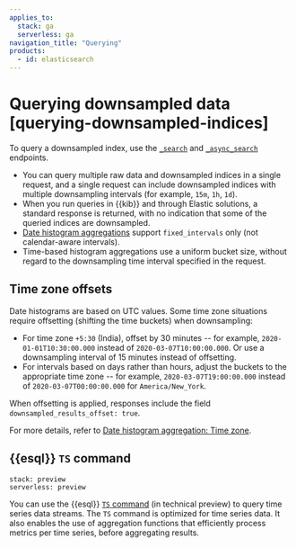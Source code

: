 ```yaml
---
applies_to:
  stack: ga
  serverless: ga
navigation_title: "Querying"
products:
  - id: elasticsearch
---
```


# Querying downsampled data [querying-downsampled-indices]

To query a downsampled index, use the [`_search`](https://www.elastic.co/docs/api/doc/elasticsearch/operation/operation-search) and [`_async_search`](https://www.elastic.co/docs/api/doc/elasticsearch/operation/operation-async-search-submit) endpoints. 

* You can query multiple raw data and downsampled indices in a single request, and a single request can include downsampled indices with multiple downsampling intervals (for example, `15m`, `1h`, `1d`).
* When you run queries in {{kib}} and through Elastic solutions, a standard response is returned, with no indication that some of the queried indices are downsampled.
* [Date histogram aggregations](elasticsearch://reference/aggregations/search-aggregations-bucket-datehistogram-aggregation.md) support `fixed_intervals` only (not calendar-aware intervals).
* Time-based histogram aggregations use a uniform bucket size, without regard to the downsampling time interval specified in the request.

## Time zone offsets

Date histograms are based on UTC values. Some time zone situations require offsetting (shifting the time buckets) when downsampling:
     
* For time zone `+5:30` (India), offset by 30 minutes -- for example, `2020-01-01T10:30:00.000` instead of `2020-03-07T10:00:00.000`. Or use a downsampling interval of 15 minutes instead of offsetting.
* For intervals based on days rather than hours, adjust the buckets to the appropriate time zone -- for example, `2020-03-07T19:00:00.000` instead of `2020-03-07T00:00:00.000` for `America/New_York`. 

When offsetting is applied, responses include the field `downsampled_results_offset: true`.

For more details, refer to [Date histogram aggregation: Time zone](elasticsearch://reference/aggregations/search-aggregations-bucket-datehistogram-aggregation.md#datehistogram-aggregation-time-zone).

## {{esql}} `TS` command
```{applies_to}
stack: preview
serverless: preview
```

You can use the {{esql}} [`TS` command](elasticsearch://reference/query-languages/esql/commands/ts.md) (in technical preview) to query time series data streams. The `TS` command is optimized for time series data. It also enables the use of aggregation functions that efficiently process metrics per time series, before aggregating results.
